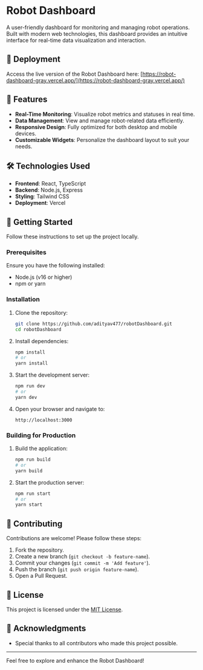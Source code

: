 # Robot Dashboard

A user-friendly dashboard for monitoring and managing robot operations. Built with modern web technologies, this dashboard provides an intuitive interface for real-time data visualization and interaction.

## 🚀 Deployment

Access the live version of the Robot Dashboard here:
[https://robot-dashboard-gray.vercel.app/](https://robot-dashboard-gray.vercel.app/)

## 📖 Features

- **Real-Time Monitoring**: Visualize robot metrics and statuses in real time.
- **Data Management**: View and manage robot-related data efficiently.
- **Responsive Design**: Fully optimized for both desktop and mobile devices.
- **Customizable Widgets**: Personalize the dashboard layout to suit your needs.

## 🛠️ Technologies Used

- **Frontend**: React, TypeScript
- **Backend**: Node.js, Express
- **Styling**: Tailwind CSS
- **Deployment**: Vercel

## 🚧 Getting Started

Follow these instructions to set up the project locally.

### Prerequisites

Ensure you have the following installed:

- Node.js (v16 or higher)
- npm or yarn

### Installation

1. Clone the repository:

   ```bash
   git clone https://github.com/adityav477/robotDashboard.git
   cd robotDashboard
   ```

2. Install dependencies:

   ```bash
   npm install
   # or
   yarn install
   ```

3. Start the development server:

   ```bash
   npm run dev
   # or
   yarn dev
   ```

4. Open your browser and navigate to:

   ```
   http://localhost:3000
   ```

### Building for Production

1. Build the application:

   ```bash
   npm run build
   # or
   yarn build
   ```

2. Start the production server:

   ```bash
   npm run start
   # or
   yarn start
   ```

## 🤝 Contributing

Contributions are welcome! Please follow these steps:

1. Fork the repository.
2. Create a new branch (`git checkout -b feature-name`).
3. Commit your changes (`git commit -m 'Add feature'`).
4. Push the branch (`git push origin feature-name`).
5. Open a Pull Request.

## 📄 License

This project is licensed under the [MIT License](LICENSE).

## 🙌 Acknowledgments

- Special thanks to all contributors who made this project possible.

---

Feel free to explore and enhance the Robot Dashboard!
